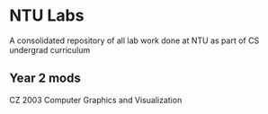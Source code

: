 # NTU Labs
A consolidated repository of all lab work done at NTU as part of CS undergrad curriculum

## Year 2 mods
CZ 2003 Computer Graphics and Visualization
